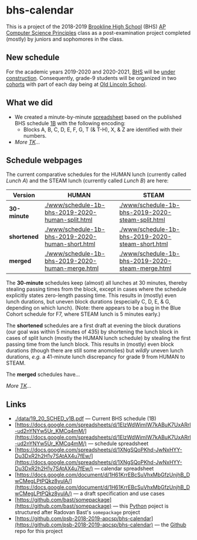 # bhs-calendar

This is a project of the 2018-2019 [Brookline High School](http://bhs.brookline.k12.ma.us/career--technology-education.html) (BHS) [AP Computer Science Principles](https://sites.google.com/psbma.org/david-petty/archive/2018-2019/apcsp) class as a post-examination project completed (mostly) by juniors and sophomores in the class.

## New schedule

For the academic years 2019-2020 and 2020-2021, [BHS](http://bhs.brookline.k12.ma.us/) will be [under construction](http://bhs.brookline.k12.ma.us/expansion-project.html). Consequently, grade-9 students will be organized in two [cohorts](http://bhs.brookline.k12.ma.us/9th-grade-transition.html) with part of each day being at [Old Lincoln School](https://google.com/maps/place/194+Boylston+St.+02445).

## What we did

- We created a minute-by-minute [spreadsheet](https://docs.google.com/spreadsheets/d/1ElzWdWimIW7kABuK7UxARrl-ud2nYNYw5Ur_KMCq4mM/) based on the published BHS schedule [1B](./data/19_20_SCHED_v1B.pdf) with the following encoding:
  - Blocks A, B, C, D, E, F, G, T (& T-H), X, & Z are identified with their numbers.
- *More [TK](https://en.wikipedia.org/wiki/To_come_(publishing))&hellip;*

## Schedule webpages

The current comparative schedules for the HUMAN lunch (currently called *Lunch A*) and the STEAM lunch  (currently called *Lunch B*) are here:

Version | HUMAN | STEAM
---- | ---- | ----
**30-minute** | [./www/schedule-1b-bhs-2019-2020-human-split.html](./www/schedule-1b-bhs-2019-2020-human-split.html) | [./www/schedule-1b-bhs-2019-2020-steam-split.html](./www/schedule-1b-bhs-2019-2020-steam-split.html)
**shortened** | [./www/schedule-1b-bhs-2019-2020-human-short.html](./www/schedule-1b-bhs-2019-2020-human-short.html) | [./www/schedule-1b-bhs-2019-2020-steam-short.html](./www/schedule-1b-bhs-2019-2020-steam-short.html)
**merged** | [./www/schedule-1b-bhs-2019-2020-human-merge.html](./www/schedule-1b-bhs-2019-2020-human-merge.html) | [./www/schedule-1b-bhs-2019-2020-steam-merge.html](./www/schedule-1b-bhs-2019-2020-steam-merge.html)

The **30-minute** schedules keep (almost) all lunches at 30 minutes, thereby stealing passing times from the block, except in cases where the schedule explicitly states zero-length passing time. This results in (mostly) even lunch durations, but uneven block durations (especially C, D, E, &amp; G, depending on which lunch). (Note: there appears to be a bug in the Blue Cohort schedule for F7, where STEAM lunch is 5 minutes early.)

The **shortened** schedules are a first draft at evening the block durations (our goal was within 5 minutes of 435) by shortening the lunch block in cases of split lunch (mostly the HUMAN lunch schedule) by stealing the first passing time from the lunch block. This results in (mostly) even block durations (though there are still some anomolies) but *wildly* uneven lunch durations, *e.g.* a 41-minute lunch discrepancy for grade 9 from HUMAN to STEAM.

The **merged** schedules have&hellip; 

*More [TK](https://en.wikipedia.org/wiki/To_come_(publishing))&hellip;*

## Links

- [./data/19_20_SCHED_v1B.pdf](./data/19_20_SCHED_v1B.pdf) &mdash; Current BHS schedule (1B)
- [https://docs.google.com/spreadsheets/d/1ElzWdWimIW7kABuK7UxARrl-ud2nYNYw5Ur_KMCq4mM/](https://docs.google.com/spreadsheets/d/1ElzWdWimIW7kABuK7UxARrl-ud2nYNYw5Ur_KMCq4mM/) &mdash; schedule spreadsheet
- [https://docs.google.com/spreadsheets/d/1XNgSQoPKhd-JwNxHYY-Du3DxR2h2H1y7SAtAX4u7fEw/](https://docs.google.com/spreadsheets/d/1XNgSQoPKhd-JwNxHYY-Du3DxR2h2H1y7SAtAX4u7fEw/) &mdash; calendar spreadsheet
- [https://docs.google.com/document/d/1H61KrrEBcSuVhxMbGfzUnjhB_DwCMegLPtPQkz8yulA/](https://docs.google.com/document/d/1H61KrrEBcSuVhxMbGfzUnjhB_DwCMegLPtPQkz8yulA/) &mdash; a draft specification and use cases
- [https://github.com/bast/somepackage](https://github.com/bast/somepackage) &mdash; this [Python](https://docs.python.org/3/) poject is structured after Radovan Bast's `somepackage` project
- [https://github.com/psb-2018-2019-apcsp/bhs-calendar](https://github.com/psb-2018-2019-apcsp/bhs-calendar) &mdash; the [Github](https://github.com/) repo for this project
